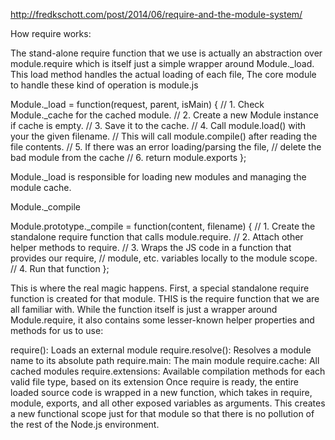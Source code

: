 http://fredkschott.com/post/2014/06/require-and-the-module-system/

How require works:

The stand-alone require function that we use is actually an abstraction over module.require  which is itself just a simple wrapper around Module._load. This load method handles the actual loading of each file, The core module to handle these kind of operation is module.js

Module._load = function(request, parent, isMain) {
  // 1. Check Module._cache for the cached module.
  // 2. Create a new Module instance if cache is empty.
  // 3. Save it to the cache.
  // 4. Call module.load() with your the given filename.
  //    This will call module.compile() after reading the file contents.
  // 5. If there was an error loading/parsing the file,
  //    delete the bad module from the cache
  // 6. return module.exports
};


Module._load is responsible for loading new modules and managing the module cache.



Module._compile

Module.prototype._compile = function(content, filename) {
  // 1. Create the standalone require function that calls module.require.
  // 2. Attach other helper methods to require.
  // 3. Wraps the JS code in a function that provides our require,
  //    module, etc. variables locally to the module scope.
  // 4. Run that function
};


This is where the real magic happens. First, a special standalone require function is created for that module. THIS is the require function that we are all familiar with. While the function itself is just a wrapper around Module.require, it also contains some lesser-known helper properties and methods for us to use:

require(): Loads an external module
require.resolve(): Resolves a module name to its absolute path
require.main: The main module
require.cache: All cached modules
require.extensions: Available compilation methods for each valid file type, based on its extension
Once require is ready, the entire loaded source code is wrapped in a new function, which takes in require, module, exports, and all other exposed variables as arguments. This creates a new functional scope just for that module so that there is no pollution of the rest of the Node.js environment.



